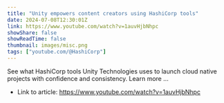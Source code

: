 ```yaml
---
title: "Unity empowers content creators using HashiCorp tools"
date: 2024-07-08T12:30:01Z
link: https://www.youtube.com/watch?v=1auvHjbNhpc
showShare: false
showReadTime: false
thumbnail: images/misc.png
tags: ["youtube.com/@HashiCorp"]
---
```

See what HashiCorp tools Unity Technologies uses to launch cloud native projects with confidence and consistency. Learn more ...

- Link to article: https://www.youtube.com/watch?v=1auvHjbNhpc